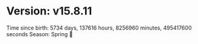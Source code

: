 # Version: v15.8.11
Time since birth: 5734 days, 137616 hours, 8256960 minutes, 495417600 seconds
Season: Spring 🌸
